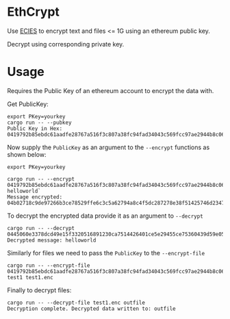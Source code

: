 # EthCrypt  

Use [ECIES](https://medium.com/asecuritysite-when-bob-met-alice/elliptic-curve-integrated-encryption-scheme-ecies-encrypting-using-elliptic-curves-dc8d0b87eaa) to encrypt text and files <= 1G using an ethereum public key. 

Decrypt using corresponding private key.

# Usage
Requires the Public Key of an ethereum account to encrypt the data with.

Get PublicKey: 
```
export PKey=yourkey  
cargo run -- --pubkey
Public Key in Hex: 0419792b85ebdc61aadfe28767a516f3c807a38fc94fad34043c569fcc97ae2944b8c06592a5f84b1b39f611b430140a03af3ca94ab0d738cfc0af6b0bcb44e5ba
```

Now supply the ```PublicKey``` as an argument to the ```--encrypt``` functions as shown below:

```
export PKey=yourkey  

cargo run -- --encrypt 0419792b85ebdc61aadfe28767a516f3c807a38fc94fad34043c569fcc97ae2944b8c06592a5f84b1b39f611b430140a03af3ca94ab0d738cfc0af6b0bcb44e5ba helloworld`
Message encrypted: 04b02718c9de97266b3ce78529ffe6c3c5a62794a8c4f5dc287278e38f51425746d23470acdff1fa4a26bb6606d69db64fc0295081ca786d78b9553d6036c2cc8c7525fd34bc18ca00597bc161e1cb21a9b1f05c7aead6ef0bb30bc1dce938f86973670abd2f32d1f31938
```  

To decrypt the encrypted data provide it as an argument to ```--decrypt```
```
cargo run -- --decrypt 0445060e3378dcd49e15f3320516891230ca7514426401ce5e29455ce75360439d59e054a08b6d41a0d9c6afe9adce11eccb980dfbff57fd0690a8fb830134908ed1c81f6ce4684e2ed842675a342bf2b3c1c328d7ce7e385a939f13c00d7845a41c272c53556d978a114d
Decrypted message: helloworld
```  
Similarly for files we need to pass the ```PublicKey``` to the ```--encrypt-file```
```
cargo run -- --encrypt-file 0419792b85ebdc61aadfe28767a516f3c807a38fc94fad34043c569fcc97ae2944b8c06592a5f84b1b39f611b430140a03af3ca94ab0d738cfc0af6b0bcb44e5ba test1 test1.enc
```

Finally to decrypt files: 
```
cargo run -- --decrypt-file test1.enc outfile
Decryption complete. Decrypted data written to: outfile
```